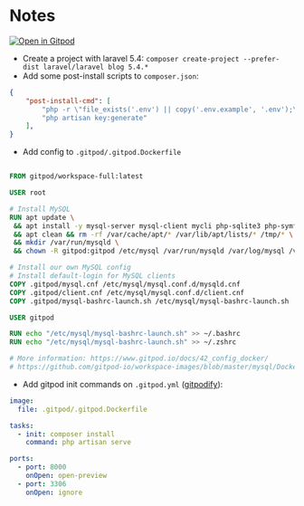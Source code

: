 # Notes

[![Open in Gitpod](https://gitpod.io/button/open-in-gitpod.svg)](https://gitpod.io#https://github.com/javascripto/laravel-5.4-gitpod)
- Create a project with laravel 5.4: `composer create-project --prefer-dist laravel/laravel blog 5.4.*`
- Add some post-install scripts to `composer.json`:

```json
{
    "post-install-cmd": [
        "php -r \"file_exists('.env') || copy('.env.example', '.env');\"",
        "php artisan key:generate"
    ],
}
```
- Add config to `.gitpod/.gitpod.Dockerfile`

```dockerfile

FROM gitpod/workspace-full:latest

USER root

# Install MySQL
RUN apt update \
 && apt install -y mysql-server mysql-client mycli php-sqlite3 php-symfony-debug php-mysql php-zip php-xml \
 && apt clean && rm -rf /var/cache/apt/* /var/lib/apt/lists/* /tmp/* \
 && mkdir /var/run/mysqld \
 && chown -R gitpod:gitpod /etc/mysql /var/run/mysqld /var/log/mysql /var/lib/mysql /var/lib/mysql-files /var/lib/mysql-keyring /var/lib/mysql-upgrade

# Install our own MySQL config
# Install default-login for MySQL clients
COPY .gitpod/mysql.cnf /etc/mysql/mysql.conf.d/mysqld.cnf
COPY .gitpod/client.cnf /etc/mysql/mysql.conf.d/client.cnf
COPY .gitpod/mysql-bashrc-launch.sh /etc/mysql/mysql-bashrc-launch.sh

USER gitpod

RUN echo "/etc/mysql/mysql-bashrc-launch.sh" >> ~/.bashrc
RUN echo "/etc/mysql/mysql-bashrc-launch.sh" >> ~/.zshrc

# More information: https://www.gitpod.io/docs/42_config_docker/
# https://github.com/gitpod-io/workspace-images/blob/master/mysql/Dockerfile
```

- Add gitpod init commands on `.gitpod.yml` ([gitpodify](https://www.gitpod.io/blog/gitpodify)):

```yml
image:
  file: .gitpod/.gitpod.Dockerfile

tasks:
  - init: composer install
    command: php artisan serve

ports:
  - port: 8000
    onOpen: open-preview
  - port: 3306
    onOpen: ignore
```

